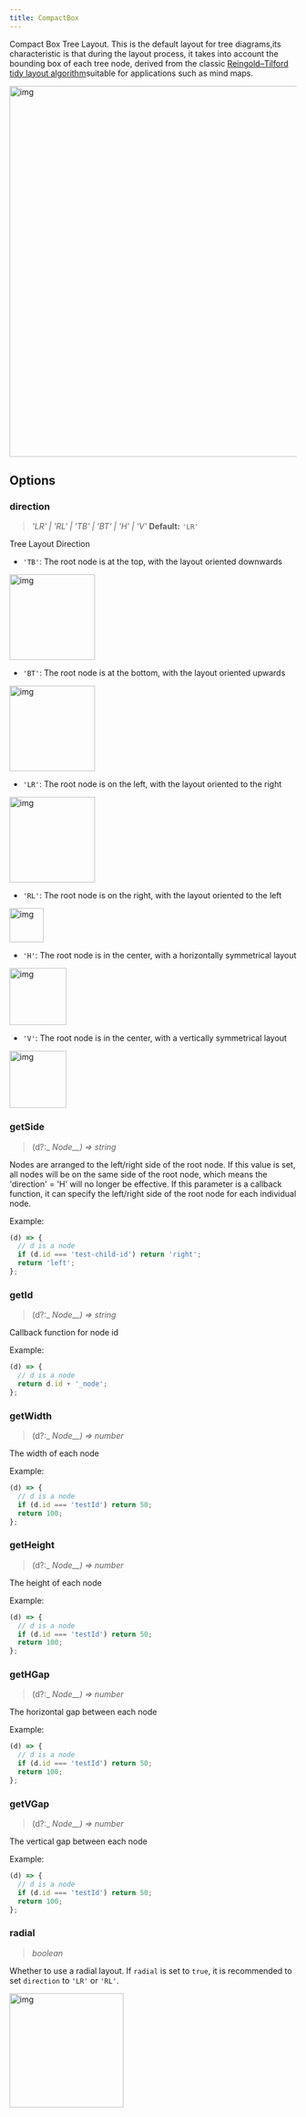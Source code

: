```yaml
---
title: CompactBox
---
```


Compact Box Tree Layout. This is the default layout for tree diagrams,its characteristic is that during the layout process, it takes into account the bounding box of each tree node, derived from the classic <a href='http://emr.cs.iit.edu/~reingold/tidier-drawings.pdf' target='_blank'>Reingold–Tilford tidy layout algorithm</a>suitable for applications such as mind maps.

<img src='https://gw.alipayobjects.com/mdn/rms_f8c6a0/afts/img/A*z-ESRoHTpvIAAAAAAAAAAABkARQnAQ' width=650 alt='img'/>

## Options

### direction

> _'LR' \| 'RL' \| 'TB' \| 'BT' \| 'H' \| 'V'_ **Default:** `'LR'`

Tree Layout Direction

- `'TB'`: The root node is at the top, with the layout oriented downwards

<img src='https://gw.alipayobjects.com/mdn/rms_f8c6a0/afts/img/A*KrAqTrFbNjMAAAAAAAAAAABkARQnAQ' width=150 alt='img'/>

- `'BT'`: The root node is at the bottom, with the layout oriented upwards

 <img src='https://gw.alipayobjects.com/mdn/rms_f8c6a0/afts/img/A*vNmOTJ4q0uwAAAAAAAAAAABkARQnAQ' width=150 alt='img'/>

- `'LR'`: The root node is on the left, with the layout oriented to the right

<img src='https://gw.alipayobjects.com/mdn/rms_f8c6a0/afts/img/A*ffD6S74MXw4AAAAAAAAAAABkARQnAQ' width=150 alt='img'/>

- `'RL'`: The root node is on the right, with the layout oriented to the left

<img src='https://gw.alipayobjects.com/mdn/rms_f8c6a0/afts/img/A*vTg2SJbtj_sAAAAAAAAAAABkARQnAQ' width=60 alt='img'/>

- `'H'`: The root node is in the center, with a horizontally symmetrical layout

<img src='https://gw.alipayobjects.com/mdn/rms_f8c6a0/afts/img/A*0GsIQISvieYAAAAAAAAAAABkARQnAQ' width=100 alt='img'/>

- `'V'`: The root node is in the center, with a vertically symmetrical layout

<img src='https://gw.alipayobjects.com/mdn/rms_f8c6a0/afts/img/A*E0c8TIYRPYoAAAAAAAAAAABkARQnAQ' width=100 alt='img'/>

### getSide

> (d?:\_ _Node\_\_) => string_

Nodes are arranged to the left/right side of the root node. If this value is set, all nodes will be on the same side of the root node, which means the 'direction' = 'H' will no longer be effective. If this parameter is a callback function, it can specify the left/right side of the root node for each individual node.

Example:

```javascript
(d) => {
  // d is a node
  if (d.id === 'test-child-id') return 'right';
  return 'left';
};
```

### getId

> (d?:\_ _Node\_\_) => string_

Callback function for node id

Example:

```javascript
(d) => {
  // d is a node
  return d.id + '_node';
};
```

### getWidth

> (d?:\_ _Node\_\_) => number_

The width of each node

Example:

```javascript
(d) => {
  // d is a node
  if (d.id === 'testId') return 50;
  return 100;
};
```

### getHeight

> (d?:\_ _Node\_\_) => number_

The height of each node

Example:

```javascript
(d) => {
  // d is a node
  if (d.id === 'testId') return 50;
  return 100;
};
```

### getHGap

> (d?:\_ _Node\_\_) => number_

The horizontal gap between each node

Example:

```javascript
(d) => {
  // d is a node
  if (d.id === 'testId') return 50;
  return 100;
};
```

### getVGap

> (d?:\_ _Node\_\_) => number_

The vertical gap between each node

Example:

```javascript
(d) => {
  // d is a node
  if (d.id === 'testId') return 50;
  return 100;
};
```

### radial

> _boolean_

Whether to use a radial layout. If `radial` is set to `true`, it is recommended to set `direction` to `'LR'` or `'RL'`.

<img src='https://gw.alipayobjects.com/mdn/rms_f8c6a0/afts/img/A*E0c8TIYRPYoAAAAAAAAAAABkARQnAQ' width=200 alt='img'/>
